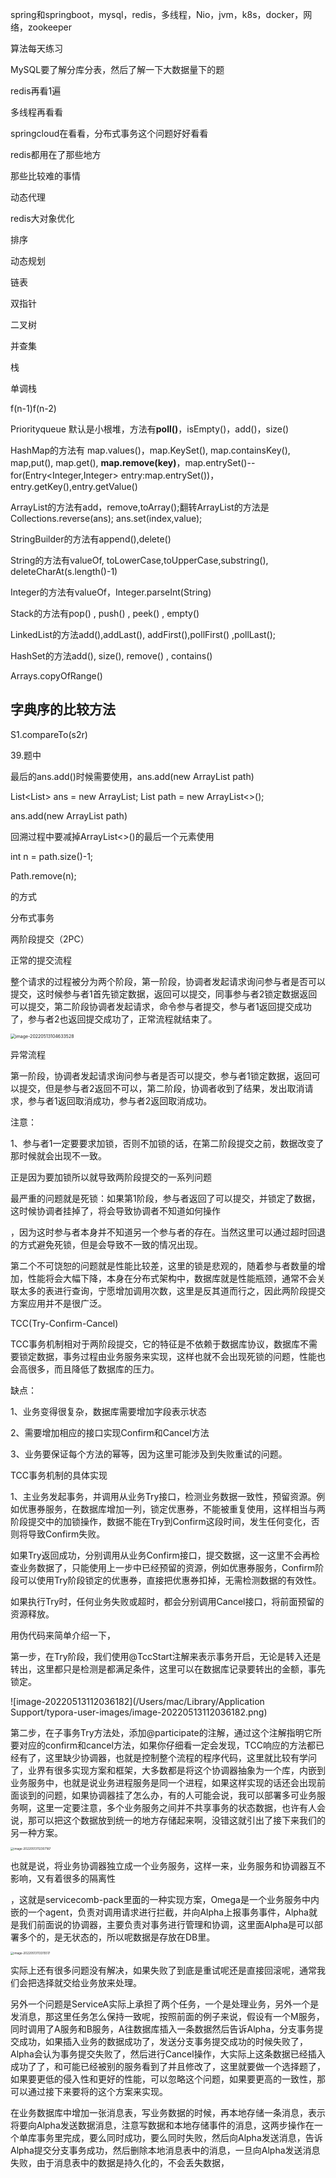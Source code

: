 spring和springboot，mysql，redis，多线程，Nio，jvm，k8s，docker，网络，zookeeper

算法每天练习



MySQL要了解分库分表，然后了解一下大数据量下的题

redis再看1遍

多线程再看看

springcloud在看看，分布式事务这个问题好好看看



redis都用在了那些地方

那些比较难的事情

动态代理

redis大对象优化

排序

动态规划

链表

双指针

二叉树

并查集

栈

单调栈

f(n-1)f(n-2)



Priorityqueue 默认是小根堆，方法有**poll()**，isEmpty()，add()，size()

HashMap的方法有 map.values()，map.KeySet(), map.containsKey(), map,put(), map.get(), **map.remove(key)**，map.entrySet()--for(Entry<Integer,Integer> entry:map.entrySet())，entry.getKey(),entry.getValue()

ArrayList的方法有add，remove,toArray();翻转ArrayList的方法是Collections.reverse(ans); ans.set(index,value);

StringBuilder的方法有append(),delete()

String的方法有valueOf, toLowerCase,toUpperCase,substring(), deleteCharAt(s.length()-1)

Integer的方法有valueOf，Integer.parseInt(String)

Stack的方法有pop() , push() , peek() , empty()

LinkedList的方法add(),addLast(), addFirst(),pollFirst() ,pollLast();

HashSet的方法add(), size(), remove() , contains()



Arrays.copyOfRange()

## 字典序的比较方法

S1.compareTo(s2r)



39.题中

最后的ans.add()时候需要使用，ans.add(new ArrayList<Integer> path)

List<List<Integer>>  ans = new ArrayList; List<Integer> path = new ArrayList<>();

ans.add(new ArrayList<Integer> path)

回溯过程中要减掉ArrayList<>()的最后一个元素使用

int n = path.size()-1;

Path.remove(n);

的方式



分布式事务

两阶段提交（2PC）

正常的提交流程

整个请求的过程被分为两个阶段，第一阶段，协调者发起请求询问参与者是否可以提交，这时候参与者1首先锁定数据，返回可以提交，同事参与者2锁定数据返回可以提交，第二阶段协调者发起请求，命令参与者提交，参与者1返回提交成功了，参与者2也返回提交成功了，正常流程就结束了。

<img src="/Users/mac/Library/Application Support/typora-user-images/image-20220513104633528.png" alt="image-20220513104633528" style="zoom: 50%;" />

异常流程

第一阶段，协调者发起请求询问参与者是否可以提交，参与者1锁定数据，返回可以提交，但是参与者2返回不可以，第二阶段，协调者收到了结果，发出取消请求，参与者1返回取消成功，参与者2返回取消成功。

注意：

1、参与者1一定要要求加锁，否则不加锁的话，在第二阶段提交之前，数据改变了那时候就会出现不一致。

正是因为要加锁所以就导致两阶段提交的一系列问题

最严重的问题就是死锁：如果第1阶段，参与者返回了可以提交，并锁定了数据，这时候协调者挂掉了，将会导致协调者不知道如何操作

，因为这时参与者本身并不知道另一个参与者的存在。当然这里可以通过超时回退的方式避免死锁，但是会导致不一致的情况出现。

第二个不可饶恕的问题就是性能比较差，这里的锁是悲观的，随着参与者数量的增加，性能将会大幅下降，本身在分布式架构中，数据库就是性能瓶颈，通常不会关联太多的表进行查询，宁愿增加调用次数，这里是反其道而行之，因此两阶段提交方案应用并不是很广泛。

TCC(Try-Confirm-Cancel)

TCC事务机制相对于两阶段提交，它的特征是不依赖于数据库协议，数据库不需要锁定数据，事务过程由业务服务来实现，这样也就不会出现死锁的问题，性能也会高很多，而且降低了数据库的压力。

缺点：

1、业务变得很复杂，数据库需要增加字段表示状态

2、需要增加相应的接口实现Confirm和Cancel方法

3、业务要保证每个方法的幂等，因为这里可能涉及到失败重试的问题。

TCC事务机制的具体实现

1、主业务发起事务，并调用从业务Try接口，检测业务数据一致性，预留资源。例如优惠券服务，在数据库增加一列，锁定优惠券，不能被重复使用，这样相当与两阶段提交中的加锁操作，数据不能在Try到Confirm这段时间，发生任何变化，否则将导致Confirm失败。

如果Try返回成功，分别调用从业务Confirm接口，提交数据，这一这里不会再检查业务数据了，只能使用上一步中已经预留的资源，例如优惠券服务，Confirm阶段可以使用Try阶段锁定的优惠券，直接把优惠券扣掉，无需检测数据的有效性。

如果执行Try时，任何业务失败或超时，都会分别调用Cancel接口，将前面预留的资源释放。

用伪代码来简单介绍一下，

第一步，在Try阶段，我们使用@TccStart注解来表示事务开启，无论是转入还是转出，这里都只是检测是都满足条件，这里可以在数据库记录要转出的金额，事先锁定。

![image-20220513112036182](/Users/mac/Library/Application Support/typora-user-images/image-20220513112036182.png)

第二步，在子事务Try方法处，添加@participate的注解，通过这个注解指明它所要对应的confirm和cancel方法，如果你仔细看一定会发现，TCC响应的方法都已经有了，这里缺少协调器，也就是控制整个流程的程序代码，这里就比较有学问了，业界有很多实现方案和框架，大多数都是将这个协调器抽象为一个库，内嵌到业务服务中，也就是说业务进程服务是同一个进程，如果这样实现的话还会出现前面谈到的问题，如果协调器挂了怎么办，有的人可能会说，我可以部署多可业务服务啊，这里一定要注意，多个业务服务之间并不共享事务的状态数据，也许有人会说，那可以把这个数据放到统一的地方存储起来啊，没错这就引出了接下来我们的另一种方案。

<img src="/Users/mac/Library/Application Support/typora-user-images/image-20220513112307187.png" alt="image-20220513112307187" style="zoom: 33%;" />

也就是说，将业务协调器独立成一个业务服务，这样一来，业务服务和协调器互不影响，又有着很多的隔离性

，这就是servicecomb-pack里面的一种实现方案，Omega是一个业务服务中内嵌的一个agent，负责对调用请求进行拦截，并向Alpha上报事务事件，Alpha就是我们前面说的协调器，主要负责对事务进行管理和协调，这里面Alpha是可以部署多个的，是无状态的，所以呢数据是存放在DB里。

<img src="/Users/mac/Library/Application Support/typora-user-images/image-20220513113315517.png" alt="image-20220513113315517" style="zoom:33%;" />

实际上还有很多问题没有解决，如果失败了到底是重试呢还是直接回滚呢，通常我们会把选择就交给业务放来处理。

另外一个问题是ServiceA实际上承担了两个任务，一个是处理业务，另外一个是发消息，那这里任务怎么保持一致呢，按照前面的例子来说，假设有一个M服务，同时调用了A服务和B服务，A往数据库插入一条数据然后告诉Alpha，分支事务提交成功，如果插入业务的数据成功了，发送分支事务提交成功的时候失败了，Alpha会认为事务提交失败了，然后进行Cancel操作，大实际上这条数据已经插入成功了了，和可能已经被别的服务看到了并且修改了，这里就要做一个选择题了，如果要更低的侵入性和更好的性能，可以忽略这个问题，如果要更高的一致性，那可以通过接下来要将的这个方案来实现。

在业务数据库中增加一张消息表，写业务数据的时候，再本地存储一条消息，表示将要向Alpha发送数据消息，注意写数据和本地存储事件的消息，这两步操作在一个单库事务里完成，要么同时成功，要么同时失败，然后向Alpha发送消息，告诉Alpha提交分支事务成功，然后删除本地消息表中的消息，一旦向Alpha发送消息失败，由于消息表中的数据是持久化的，不会丢失数据，